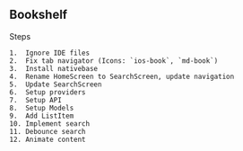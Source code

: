 ## Bookshelf

Steps
    
    1.  Ignore IDE files
    2.  Fix tab navigator (Icons: `ios-book`, `md-book`)
    3.  Install nativebase
    4.  Rename HomeScreen to SearchScreen, update navigation
    5.  Update SearchScreen
    6.  Setup providers
    7.  Setup API 
    8.  Setup Models
    9.  Add ListItem
    10. Implement search
    11. Debounce search
    12. Animate content